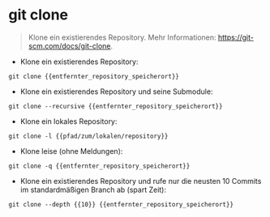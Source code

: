 # git clone

> Klone ein existierendes Repository.
> Mehr Informationen: <https://git-scm.com/docs/git-clone>.

- Klone ein existierendes Repository:

`git clone {{entfernter_repository_speicherort}}`

- Klone ein existierendes Repository und seine Submodule:

`git clone --recursive {{entfernter_repository_speicherort}}`

- Klone ein lokales Repository:

`git clone -l {{pfad/zum/lokalen/repository}}`

- Klone leise (ohne Meldungen):

`git clone -q {{entfernter_repository_speicherort}}`

- Klone ein existierendes Repository und rufe nur die neusten 10 Commits im standardmäßigen Branch ab (spart Zeit):

`git clone --depth {{10}} {{entfernter_repository_speicherort}}`
